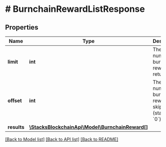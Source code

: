 # # BurnchainRewardListResponse

## Properties

Name | Type | Description | Notes
------------ | ------------- | ------------- | -------------
**limit** | **int** | The number of burnchain rewards to return |
**offset** | **int** | The number to burnchain rewards to skip (starting at &#x60;0&#x60;) | [default to 0]
**results** | [**\StacksBlockchainApi\Model\BurnchainReward[]**](BurnchainReward.md) |  |

[[Back to Model list]](../../README.md#models) [[Back to API list]](../../README.md#endpoints) [[Back to README]](../../README.md)
